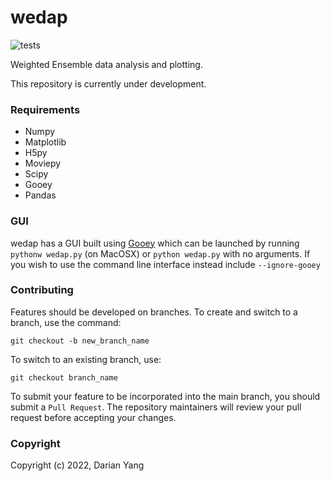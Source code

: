 wedap
===========================
![tests](https://github.com/darianyang/fluorelax/actions/workflows/test.yml/badge.svg)

Weighted Ensemble data analysis and plotting.

This repository is currently under development.

### Requirements

- Numpy
- Matplotlib
- H5py
- Moviepy
- Scipy
- Gooey
- Pandas

### GUI

wedap has a GUI built using [Gooey](https://github.com/chriskiehl/Gooey) which can be launched by running `pythonw wedap.py` (on MacOSX) or `python wedap.py` with no arguments. If you wish to use the command line interface instead include `--ignore-gooey`

### Contributing

Features should be developed on branches. To create and switch to a branch, use the command:

`git checkout -b new_branch_name`

To switch to an existing branch, use:

`git checkout branch_name`

To submit your feature to be incorporated into the main branch, you should submit a `Pull Request`. The repository maintainers will review your pull request before accepting your changes.

### Copyright

Copyright (c) 2022, Darian Yang
